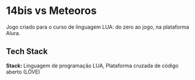 
# 14bis vs Meteoros

Jogo criado para o curso de linguagem LUA: do zero ao jogo, na plataforma Alura.


## Tech Stack

**Stack:** 
Linguagem de programação LUA,
Plataforma cruzada de código aberto (LÖVE)
